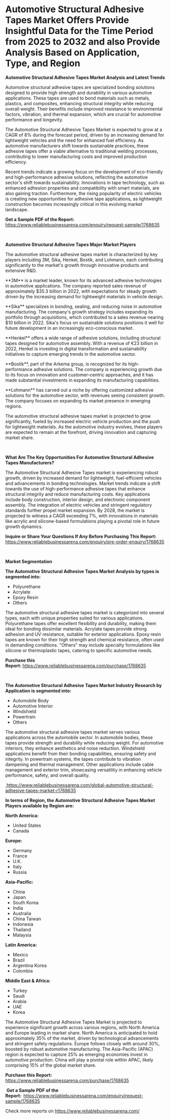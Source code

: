 <p><h1>Automotive Structural Adhesive Tapes Market Offers Provide Insightful Data for the Time Period from 2025 to 2032 and also Provide Analysis Based on Application, Type, and Region</h1></p><p><strong>Automotive Structural Adhesive Tapes Market Analysis and Latest Trends</strong></p>
<p><p>Automotive structural adhesive tapes are specialized bonding solutions designed to provide high strength and durability in various automotive applications. These tapes are used to bond materials such as metals, plastics, and composites, enhancing structural integrity while reducing overall weight. Their benefits include improved resistance to environmental factors, vibration, and thermal expansion, which are crucial for automotive performance and longevity.</p><p>The Automotive Structural Adhesive Tapes Market is expected to grow at a CAGR of 8% during the forecast period, driven by an increasing demand for lightweight vehicles and the need for enhanced fuel efficiency. As automotive manufacturers shift towards sustainable practices, these adhesive tapes offer a viable alternative to traditional welding processes, contributing to lower manufacturing costs and improved production efficiency.</p><p>Recent trends indicate a growing focus on the development of eco-friendly and high-performance adhesive solutions, reflecting the automotive sector's shift towards sustainability. Innovations in tape technology, such as enhanced adhesion properties and compatibility with smart materials, are also gaining traction. Furthermore, the rising popularity of electric vehicles is creating new opportunities for adhesive tape applications, as lightweight construction becomes increasingly critical in this evolving market landscape.</p></p>
<p><strong>Get a Sample PDF of the Report:&nbsp;</strong> <a href="https://www.reliablebusinessarena.com/enquiry/request-sample/1768635?utm_campaign=3294&utm_medium=2&utm_source=Github&utm_content=ia&utm_term=03042025&utm_id=automotive-structural-adhesive-tapes">https://www.reliablebusinessarena.com/enquiry/request-sample/1768635</a></p>
<p>&nbsp;</p>
<p><strong>Automotive Structural Adhesive Tapes Major Market Players</strong></p>
<p><p>The automotive structural adhesive tapes market is characterized by key players including 3M, Sika, Henkel, Bostik, and Lohmann, each contributing significantly to the market's growth through innovative products and extensive R&D.</p><p>**3M** is a market leader, known for its advanced adhesive technologies in automotive applications. The company reported sales revenue of approximately $35.3 billion in 2022, with expectations for steady growth driven by the increasing demand for lightweight materials in vehicle design.</p><p>**Sika** specializes in bonding, sealing, and reducing noise in automotive manufacturing. The company's growth strategy includes expanding its portfolio through acquisitions, which contributed to a sales revenue nearing $10 billion in 2022. Sika's focus on sustainable solutions positions it well for future development in an increasingly eco-conscious market.</p><p>**Henkel** offers a wide range of adhesive solutions, including structural tapes designed for automotive assembly. With a revenue of €23 billion in 2022, Henkel is investing in digital transformation and sustainability initiatives to capture emerging trends in the automotive sector.</p><p>**Bostik**, part of the Arkema group, is recognized for its high-performance adhesive solutions. The company is experiencing growth due to its focus on innovation and customer-centric approaches, and it has made substantial investments in expanding its manufacturing capabilities.</p><p>**Lohmann** has carved out a niche by offering customized adhesive solutions for the automotive sector, with revenues seeing consistent growth. The company focuses on expanding its market presence in emerging regions.</p><p>The automotive structural adhesive tapes market is projected to grow significantly, fueled by increased electric vehicle production and the push for lightweight materials. As the automotive industry evolves, these players are expected to remain at the forefront, driving innovation and capturing market share.</p></p>
<p>&nbsp;</p>
<p><strong>What Are The Key Opportunities For Automotive Structural Adhesive Tapes Manufacturers?</strong></p>
<p><p>The Automotive Structural Adhesive Tapes market is experiencing robust growth, driven by increased demand for lightweight, fuel-efficient vehicles and advancements in bonding technologies. Market trends indicate a shift towards the use of high-performance adhesive tapes that enhance structural integrity and reduce manufacturing costs. Key applications include body construction, interior design, and electronic component assembly. The integration of electric vehicles and stringent regulatory standards further propel market expansion. By 2028, the market is projected to witness a CAGR exceeding 7%, with innovations in materials like acrylic and silicone-based formulations playing a pivotal role in future growth dynamics.</p></p>
<p><strong>Inquire or Share Your Questions If Any Before Purchasing This Report:</strong> <a href="https://www.reliablebusinessarena.com/enquiry/pre-order-enquiry/1768635?utm_campaign=3294&utm_medium=2&utm_source=Github&utm_content=ia&utm_term=03042025&utm_id=automotive-structural-adhesive-tapes">https://www.reliablebusinessarena.com/enquiry/pre-order-enquiry/1768635</a></p>
<p>&nbsp;</p>
<p><strong>Market Segmentation</strong></p>
<p><strong>The Automotive Structural Adhesive Tapes Market Analysis by types is segmented into:</strong></p>
<p><ul><li>Polyurethane</li><li>Acrylate</li><li>Epoxy Resin</li><li>Others</li></ul></p>
<p><p>The automotive structural adhesive tapes market is categorized into several types, each with unique properties suited for various applications. Polyurethane tapes offer excellent flexibility and durability, making them ideal for bonding dissimilar materials. Acrylate tapes provide strong adhesion and UV resistance, suitable for exterior applications. Epoxy resin tapes are known for their high strength and chemical resistance, often used in demanding conditions. "Others" may include specialty formulations like silicone or thermoplastic tapes, catering to specific automotive needs.</p></p>
<p><strong>Purchase this Report:&nbsp;</strong><a href="https://www.reliablebusinessarena.com/purchase/1768635?utm_campaign=3294&utm_medium=2&utm_source=Github&utm_content=ia&utm_term=03042025&utm_id=automotive-structural-adhesive-tapes">https://www.reliablebusinessarena.com/purchase/1768635</a></p>
<p>&nbsp;</p>
<p><strong>The Automotive Structural Adhesive Tapes Market Industry Research by Application is segmented into:</strong></p>
<p><ul><li>Automobile Body</li><li>Automotive Interior</li><li>Windshield</li><li>Powertrain</li><li>Others</li></ul></p>
<p><p>The automotive structural adhesive tapes market serves various applications across the automobile sector. In automobile bodies, these tapes provide strength and durability while reducing weight. For automotive interiors, they enhance aesthetics and noise reduction. Windshield applications benefit from their bonding capabilities, ensuring safety and integrity. In powertrain systems, the tapes contribute to vibration dampening and thermal management. Other applications include cable management and exterior trim, showcasing versatility in enhancing vehicle performance, safety, and overall quality.</p></p>
<p><a href="https://www.reliablebusinessarena.com/global-automotive-structural-adhesive-tapes-market-r1768635?utm_campaign=3294&utm_medium=2&utm_source=Github&utm_content=ia&utm_term=03042025&utm_id=automotive-structural-adhesive-tapes">&nbsp;https://www.reliablebusinessarena.com/global-automotive-structural-adhesive-tapes-market-r1768635</a></p>
<p><strong>In terms of Region, the Automotive Structural Adhesive Tapes Market Players available by Region are:</strong></p>
<p>
    <p> <strong> North America: </strong>
        <ul>
            <li>United States</li>
            <li>Canada</li>
        </ul>
        </p> 
    <p> <strong> Europe: </strong>
        <ul>
            <li>Germany</li>
            <li>France</li>
            <li>U.K.</li>
            <li>Italy</li>
            <li>Russia</li>
        </ul>
        </p> 
    <p> <strong> Asia-Pacific: </strong>
        <ul>
            <li>China</li>
            <li>Japan</li>
            <li>South Korea</li>
            <li>India</li>
            <li>Australia</li>
            <li>China Taiwan</li>
            <li>Indonesia</li>
            <li>Thailand</li>
            <li>Malaysia</li>
        </ul>
        </p> 
    <p> <strong> Latin America: </strong>
        <ul>
            <li>Mexico</li>
            <li>Brazil</li>
            <li>Argentina Korea</li>
            <li>Colombia</li>
        </ul>
        </p> 
    <p> <strong> Middle East & Africa: </strong>
        <ul>
            <li>Turkey</li>
            <li>Saudi</li>
            <li>Arabia</li>
            <li>UAE</li>
            <li>Korea</li>
        </ul>
    </p>
    </p>
<p><p>The Automotive Structural Adhesive Tapes Market is projected to experience significant growth across various regions, with North America and Europe leading in market share. North America is anticipated to hold approximately 35% of the market, driven by technological advancements and stringent safety regulations. Europe follows closely with around 30%, boosted by robust automotive manufacturing. The Asia-Pacific (APAC) region is expected to capture 25% as emerging economies invest in automotive production. China will play a pivotal role within APAC, likely comprising 15% of the global market share.</p></p>
<p><strong>Purchase this Report: </strong><a href="https://www.reliablebusinessarena.com/purchase/1768635?utm_campaign=3294&utm_medium=2&utm_source=Github&utm_content=ia&utm_term=03042025&utm_id=automotive-structural-adhesive-tapes">https://www.reliablebusinessarena.com/purchase/1768635</a></p>
<p>&nbsp;<strong>Get a Sample PDF of the Report:&nbsp;&nbsp;</strong><a href="https://www.reliablebusinessarena.com/enquiry/request-sample/1768635?utm_campaign=3294&utm_medium=2&utm_source=Github&utm_content=ia&utm_term=03042025&utm_id=automotive-structural-adhesive-tapes">https://www.reliablebusinessarena.com/enquiry/request-sample/1768635</a></p>
<p><strong></strong></p>
<p>Check more reports on <a href="https://www.reliablebusinessarena.com/?utm_campaign=3294&utm_medium=2&utm_source=Github&utm_content=ia&utm_term=03042025&utm_id=automotive-structural-adhesive-tapes">https://www.reliablebusinessarena.com/</a></p>